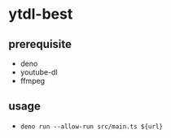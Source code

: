 # ytdl-best

## prerequisite

- deno
- youtube-dl
- ffmpeg

## usage

- `deno run --allow-run src/main.ts ${url}`
